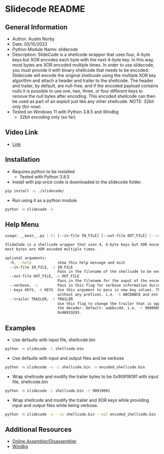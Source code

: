 # Slidecode README

## General Information
- Author: Austin Norby
- Date: 05/15/2022
- Python Module Name: slidecode
- Description: SlideCode is a shellcode wrapper that uses four, 4-byte keys but XOR encodes each byte with the next 4-byte key. In this way, most bytes are XOR encoded multiple times. In order to use slidecode, you must provide it with binary shellcode that needs to be encoded. Slidecode will encode the original shellcode using the multiple XOR key algorithm and attach a header and trailer to the shellcode. The header and trailer, by default, are null-free, and if the encoded payload contains nulls it is possible to use one, two, three, or four different keys to remove the null bytes after encoding. This encoded shellcode can then be used as part of an exploit just like any other shellcode. NOTE: 32bit only (for now).
- Tested on Windows 11 with Python 3.8.5 and Windbg
  - 32bit encoding only (so far)

## Video Link
- [Link](https://youtu.be/TqMWnprlpXo)

## Installation
- Requires python to be installed
  - Tested with Python 3.8.5
- Install with pip once code is downloaded to the slidecode folder.
```sh
pip install -e ./slidecode/
```
- Run using it as a python module
```sh
python -m slidecode -h
```

## Help Menu
```sh
usage: __main__.py [-h] [--in-file IN_FILE] [--out-file OUT_FILE] [--verbose] [--keys KEYS] [--trailer TRAILER]

SlideCode is a shellcode wrapper that uses 4, 4-byte keys but XOR encodes each byte with the next key. In this way,
most bytes are XOR encoded multiple times.

optional arguments:
  -h, --help            show this help message and exit
  --in-file IN_FILE, -i IN_FILE
                        Pass in the filename of the shellcode to be encoded.
  --out-file OUT_FILE, -o OUT_FILE
                        Pass in the filename for the ouput of the encoded shellcode. Default: shellcode_output.bin
  --verbose, -v         Pass in this flag for verbose information during shellcode encoding.
  --keys KEYS, -k KEYS  Use this argument to pass in new key values. These key values should be in hexadecimal format
                        without any prefixes. i.e. -k ABCDABCD and not -k \xAB\xCD\xAB\xCD and also not -k 0xABCDABCD. Defaults: 12233445, 9944aa72, bccddeef, aaaaaaaa
  --trailer TRAILER, -t TRAILER
                        Use this flag to change the trailer that is appended to the encoded shellcode that is used by
                        the decoder. Default: aabbccdd. i.e. -t 90909090 and not -t \x90\x90\x90\x90 and also not -t
                        0x90919293.
```

## Examples

- Use defaults with input file, shellcode.bin
```sh
python -m slidecode -i shellcode.bin
```

- Use defaults with input and output files and be verbose
```sh
python -m slidecode -v -i shellcode.bin -o encoded_shellcode.bin
```

- Wrap shellcode and modify the trailer bytes to be 0x90919091 with input file, shellcode.bin
```sh
python -m slidecode -i shellcode.bin -t 90919091
```

- Wrap shellcode and modify the trailer and XOR keys while providing input and output files while being verbose.
```sh
python -m slidecode -v --in shellcode.bin --out encoded_shellcode.bin -k aaaaaaaa,ffffffff,12121212,79797979 -t cccccccc
```

## Additional Resources
- [Online Assembler/Disassembler](https://defuse.ca/online-x86-assembler.htm)
- [Windbg](https://docs.microsoft.com/en-us/windows-hardware/drivers/debugger/getting-started-with-windows-debugging)
